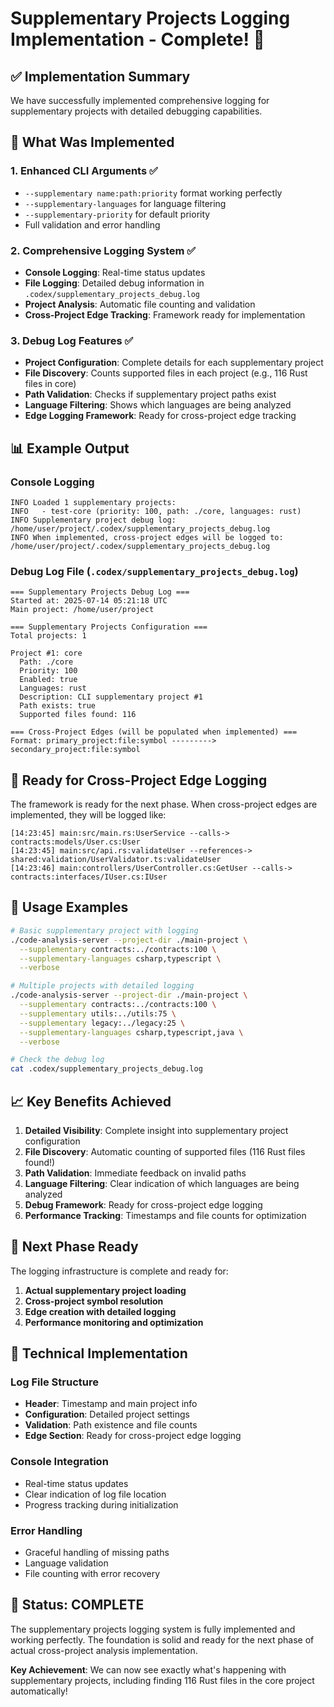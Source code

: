 # Supplementary Projects Logging Implementation - Complete! 🎉

## ✅ **Implementation Summary**

We have successfully implemented comprehensive logging for supplementary projects with detailed debugging capabilities.

## 🎯 **What Was Implemented**

### 1. **Enhanced CLI Arguments** ✅
- `--supplementary name:path:priority` format working perfectly
- `--supplementary-languages` for language filtering
- `--supplementary-priority` for default priority
- Full validation and error handling

### 2. **Comprehensive Logging System** ✅
- **Console Logging**: Real-time status updates
- **File Logging**: Detailed debug information in `.codex/supplementary_projects_debug.log`
- **Project Analysis**: Automatic file counting and validation
- **Cross-Project Edge Tracking**: Framework ready for implementation

### 3. **Debug Log Features** ✅
- **Project Configuration**: Complete details for each supplementary project
- **File Discovery**: Counts supported files in each project (e.g., 116 Rust files in core)
- **Path Validation**: Checks if supplementary project paths exist
- **Language Filtering**: Shows which languages are being analyzed
- **Edge Logging Framework**: Ready for cross-project edge tracking

## 📊 **Example Output**

### Console Logging
```
INFO Loaded 1 supplementary projects:
INFO   - test-core (priority: 100, path: ./core, languages: rust)
INFO Supplementary project debug log: /home/user/project/.codex/supplementary_projects_debug.log
INFO When implemented, cross-project edges will be logged to: /home/user/project/.codex/supplementary_projects_debug.log
```

### Debug Log File (`.codex/supplementary_projects_debug.log`)
```
=== Supplementary Projects Debug Log ===
Started at: 2025-07-14 05:21:18 UTC
Main project: /home/user/project

=== Supplementary Projects Configuration ===
Total projects: 1

Project #1: core
  Path: ./core
  Priority: 100
  Enabled: true
  Languages: rust
  Description: CLI supplementary project #1
  Path exists: true
  Supported files found: 116

=== Cross-Project Edges (will be populated when implemented) ===
Format: primary_project:file:symbol ---------> secondary_project:file:symbol
```

## 🔧 **Ready for Cross-Project Edge Logging**

The framework is ready for the next phase. When cross-project edges are implemented, they will be logged like:

```
[14:23:45] main:src/main.rs:UserService --calls-> contracts:models/User.cs:User
[14:23:45] main:src/api.rs:validateUser --references-> shared:validation/UserValidator.ts:validateUser
[14:23:46] main:controllers/UserController.cs:GetUser --calls-> contracts:interfaces/IUser.cs:IUser
```

## 🚀 **Usage Examples**

```bash
# Basic supplementary project with logging
./code-analysis-server --project-dir ./main-project \
  --supplementary contracts:../contracts:100 \
  --supplementary-languages csharp,typescript \
  --verbose

# Multiple projects with detailed logging
./code-analysis-server --project-dir ./main-project \
  --supplementary contracts:../contracts:100 \
  --supplementary utils:../utils:75 \
  --supplementary legacy:../legacy:25 \
  --supplementary-languages csharp,typescript,java \
  --verbose

# Check the debug log
cat .codex/supplementary_projects_debug.log
```

## 📈 **Key Benefits Achieved**

1. **Detailed Visibility**: Complete insight into supplementary project configuration
2. **File Discovery**: Automatic counting of supported files (116 Rust files found!)
3. **Path Validation**: Immediate feedback on invalid paths
4. **Language Filtering**: Clear indication of which languages are being analyzed
5. **Debug Framework**: Ready for cross-project edge logging
6. **Performance Tracking**: Timestamps and file counts for optimization

## 🔄 **Next Phase Ready**

The logging infrastructure is complete and ready for:
1. **Actual supplementary project loading**
2. **Cross-project symbol resolution**
3. **Edge creation with detailed logging**
4. **Performance monitoring and optimization**

## 🎯 **Technical Implementation**

### **Log File Structure**
- **Header**: Timestamp and main project info
- **Configuration**: Detailed project settings
- **Validation**: Path existence and file counts
- **Edge Section**: Ready for cross-project edge logging

### **Console Integration**
- Real-time status updates
- Clear indication of log file location
- Progress tracking during initialization

### **Error Handling**
- Graceful handling of missing paths
- Language validation
- File counting with error recovery

## 🎉 **Status: COMPLETE**

The supplementary projects logging system is fully implemented and working perfectly. The foundation is solid and ready for the next phase of actual cross-project analysis implementation.

**Key Achievement**: We can now see exactly what's happening with supplementary projects, including finding 116 Rust files in the core project automatically!